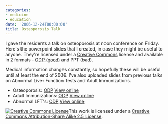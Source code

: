```yaml
---
categories:
- medicine
- education
date: '2006-12-24T00:00:00'
title: Osteoporosis Talk
---
```



I gave the residents a talk on osteoporosis at noon conference on Friday. Here's the powerpoint slides that I created, in case they might be useful to anyone. They're licensed under a [Creative Commons](http://creativecommons.org) license and available in 2 formats - [ODP (good)](http://en.wikipedia.org/wiki/OpenDocument) and PPT (bad).

Medical information changes constantly, so hopefully these will be useful until at least the end of 2006. I've also uploaded slides from previous talks on Abnormal Liver Function Tests and Adult Immunizations.

- Osteoporosis: [ODP](/medicine/osteoporosis/op.odp) [View online](/medicine/osteoporosis/)
- Adult Immunizations: [ODP](/medicine/adult-immunizations/adult-immunization.odp) [View online](/medicine/adult-immunizations/)
- Abnormal LFT's: [ODP](/medicine/lft/lft.odp) [View online](/medicine/lft/)

<!--Creative Commons License--><a rel="license" href="http://creativecommons.org/licenses/by-sa/2.5/"><img alt="Creative Commons License" style="border-width: 0" src="http://i.creativecommons.org/l/by-sa/2.5/88x31.png"/></a>This work is licensed under a <a rel="license" href="http://creativecommons.org/licenses/by-sa/2.5/">Creative Commons Attribution-Share Alike 2.5  License</a>.<!--/Creative Commons License--><!-- <rdf:RDF xmlns="http://web.resource.org/cc/" xmlns:dc="http://purl.org/dc/elements/1.1/" xmlns:rdf="http://www.w3.org/1999/02/22-rdf-syntax-ns#" xmlns:rdfs="http://www.w3.org/2000/01/rdf-schema#"> 	<work rdf:about=""> 		<license rdf:resource="http://creativecommons.org/licenses/by-sa/2.5/" /> 	</work> 	<license rdf:about="http://creativecommons.org/licenses/by-sa/2.5/"><permits rdf:resource="http://web.resource.org/cc/Reproduction"/><permits rdf:resource="http://web.resource.org/cc/Distribution"/><requires rdf:resource="http://web.resource.org/cc/Notice"/><requires rdf:resource="http://web.resource.org/cc/Attribution"/><permits rdf:resource="http://web.resource.org/cc/DerivativeWorks"/><requires rdf:resource="http://web.resource.org/cc/ShareAlike"/></license></rdf:RDF> -->
